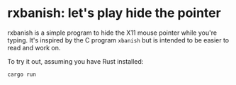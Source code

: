 # rxbanish: let's play hide the pointer

rxbanish is a simple program to hide the X11 mouse pointer while you're typing.
It's inspired by the C program `xbanish` but is intended to be easier to read
and work on.

To try it out, assuming you have Rust installed:

```
cargo run
```
